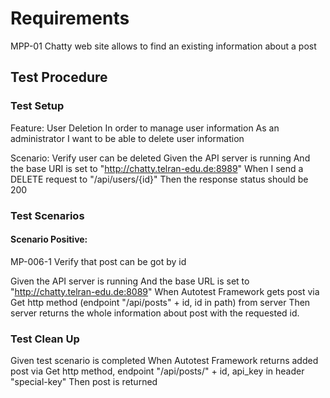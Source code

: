 

# Requirements

MPP-01 Chatty web site allows to find an existing information about a post

## Test Procedure

### Test Setup

Feature: User Deletion
In order to manage user information
As an administrator
I want to be able to delete user information

Scenario: Verify user can be deleted
Given the API server is running
And the base URI is set to "http://chatty.telran-edu.de:8989"
When I send a DELETE request to "/api/users/{id}"
Then the response status should be 200

### Test Scenarios

#### Scenario Positive:

MP-006-1 Verify that post can be got by id

Given the API server is running
And the base URL is set to "http://chatty.telran-edu.de:8089"
When Autotest Framework gets post via Get http method (endpoint "/api/posts" + id, id in path) from server
Then server returns the whole information about post with the requested id.

### Test Clean Up

Given test scenario is completed
When Autotest Framework returns added post via Get http method, endpoint "/api/posts/" + id, api_key in header "special-key"
Then post is returned